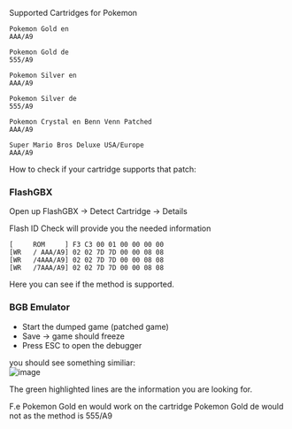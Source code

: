 Supported Cartridges for Pokemon
```
Pokemon Gold en
AAA/A9

Pokemon Gold de
555/A9

Pokemon Silver en
AAA/A9

Pokemon Silver de
555/A9

Pokemon Crystal en Benn Venn Patched
AAA/A9

Super Mario Bros Deluxe USA/Europe
AAA/A9
```
How to check if your cartridge supports that patch:

### FlashGBX
Open up FlashGBX -> Detect Cartridge -> Details

Flash ID Check will provide you the needed information
```
[     ROM     ] F3 C3 00 01 00 00 00 00 
[WR   / AAA/A9] 02 02 7D 7D 00 00 08 08 
[WR   /4AAA/A9] 02 02 7D 7D 00 00 08 08 
[WR   /7AAA/A9] 02 02 7D 7D 00 00 08 08
```
Here you can see if the method is supported.

### BGB Emulator
- Start the dumped game (patched game) 
- Save -> game should freeze
- Press ESC to open the debugger

you should see something similiar:\
![image](https://user-images.githubusercontent.com/2846629/160379891-e8101086-4796-4472-bad1-337c6b0dd8f3.png)


The green highlighted lines are the information you are looking for.

F.e 
Pokemon Gold en would work on the cartridge
Pokemon Gold de would not as the method is 555/A9
